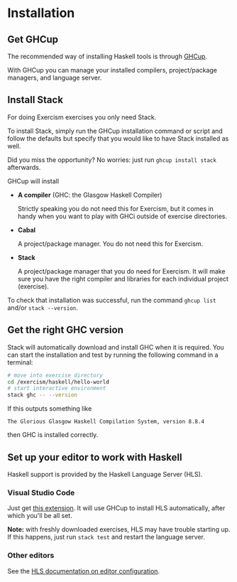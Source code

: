# Installation


## Get GHCup

The recommended way of installing Haskell tools is through [GHCup][ghcup].

With GHCup you can manage your installed compilers, project/package managers, and language server.


## Install Stack

For doing Exercism exercises you only need Stack.

To install Stack, simply run the GHCup installation command or script and follow the defaults but specify that you would like to have Stack installed as well.

Did you miss the opportunity?
No worries: just run `ghcup install stack` afterwards.

GHCup will install

- **A compiler** (GHC: the Glasgow Haskell Compiler)

  Strictly speaking you do not need this for Exercism, but it comes in handy when you want to play with GHCi outside of exercise directories.

- **Cabal**

  A project/package manager.
  You do not need this for Exercism.

- **Stack**

  A project/package manager that you do need for Exercism.
  It will make sure you have the right compiler and libraries for each individual project (exercise).

To check that installation was successful, run the command `ghcup list` and/or `stack --version`.


## Get the right GHC version

Stack will automatically download and install GHC when it is required.
You can start the installation and test by running the following command in a terminal:

```bash
# move into exercise directory
cd /exercism/haskell/hello-world
# start interactive environment
stack ghc -- --version
```

If this outputs something like

```
The Glorious Glasgow Haskell Compilation System, version 8.8.4
```

then GHC is installed correctly.


## Set up your editor to work with Haskell

Haskell support is provided by the Haskell Language Server (HLS).


### Visual Studio Code

Just get [this extension][vscode-haskell].
It will use GHCup to install HLS automatically, after which you'll be all set.

**Note:** with freshly downloaded exercises, HLS may have trouble starting up.
If this happens, just run `stack test` and restart the language server.


### Other editors

See the [HLS documentation on editor configuration][hls-editor-config].


[ghcup]:
    https://www.haskell.org/ghcup/
    "Get GHCup"
[hls-editor-config]:
    https://haskell-language-server.readthedocs.io/en/latest/configuration.html#configuring-your-editor
    "Editor configuration for Haskell Language Server"
[vscode-haskell]:
    https://marketplace.visualstudio.com/items?itemName=haskell.haskell
    "Haskell extension for VS Code"
